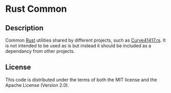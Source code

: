 # Rust Common

## Description

Common [Rust](http://www.rust-lang.org/) utilities shared by different projects, such as [Curve41417.rs](https://github.com/seb-m/curve41417.rs). It is not intended to be used as is but instead it should be included as a dependancy from other projects.


## License

This code is distributed under the terms of both the MIT license and the Apache License (Version 2.0).

